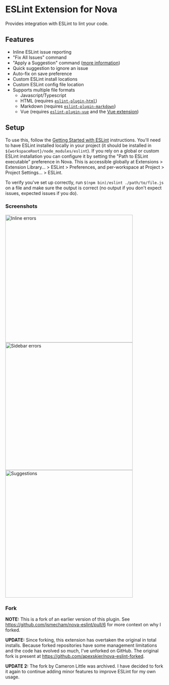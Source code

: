 # ESLint Extension for Nova
Provides integration with ESLint to lint your code.

## Features

- Inline ESLint issue reporting
- "Fix All Issues" command
- "Apply a Suggestion" command ([more information](https://eslint.org/docs/developer-guide/working-with-rules#providing-suggestions))
- Quick suggestion to ignore an issue
- Auto-fix on save preference
- Custom ESLint install locations
- Custom ESLint config file location
- Supports multiple file formats
  - Javascript/Typescript
  - HTML (requires [`eslint-plugin-html`](https://www.npmjs.com/package/eslint-plugin-html))
  - Markdown (requires [`eslint-plugin-markdown`](https://www.npmjs.com/package/eslint-plugin-markdown))
  - Vue (requires [`eslint-plugin-vue`](https://www.npmjs.com/package/eslint-plugin-vue) and the [Vue extension](nova://extension/?id=com.tommasonegri.Vue&name=Vue))

## Setup

To use this, follow the [Getting Started with ESLint](https://eslint.org/docs/user-guide/getting-started) instructions. You'll need to have ESLint installed locally in your project (it should be installed in `${workspaceRoot}/node_modules/eslint`). If you rely on a global or custom ESLint installation you can configure it by setting the "Path to ESLint executable" preference in Nova. This is accessible globally at Extensions > Extension Library… > ESLint > Preferences, and per-workspace at Project > Project Settings… > ESLint.

To verify you've set up correctly, run `$(npm bin)/eslint ./path/to/file.js` on a file and make sure the output is correct (no output if you don't expect issues, expected issues if you do).

### Screenshots

<img src="https://raw.githubusercontent.com/apexskier/nova-eslint/e041ad286b008f5b28402f19f8d2a79a3767d852/ESLint.novaextension/Images/inline-errors.png" alt="Inline errors" width="400" />

<img src="https://raw.githubusercontent.com/apexskier/nova-eslint/e041ad286b008f5b28402f19f8d2a79a3767d852/ESLint.novaextension/Images/sidebar-errors.png" alt="Sidebar errors" width="400" />

<img src="https://raw.githubusercontent.com/apexskier/nova-eslint/e041ad286b008f5b28402f19f8d2a79a3767d852/ESLint.novaextension/Images/suggestions.png" alt="Suggestions" width="400" />

### Fork

**NOTE:** This is a fork of an earlier version of this plugin. See https://github.com/jsmecham/nova-eslint/pull/6 for more context on why I forked.

**UPDATE:** Since forking, this extension has overtaken the original in total installs. Because forked repositories have some management limitations and the code has evolved so much, I've unforked on GitHub. The original fork is present at https://github.com/apexskier/nova-eslint-forked.

**UPDATE 2:** The fork by Cameron Little was archived. I have decided to fork it again to continue 
adding minor features to improve ESLint for my own usage.
